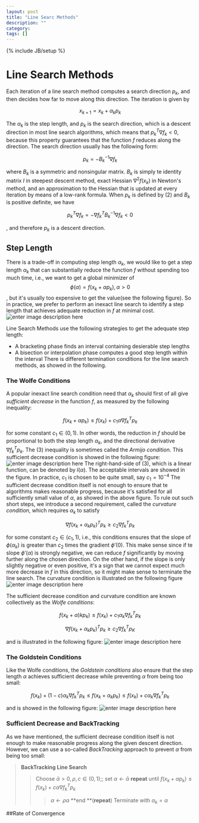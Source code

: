 ```yaml
---
layout: post
title: "Line Searc Methods"
description: ""
category: 
tags: []
---
```

{% include JB/setup %}

Line Search Methods
===

Each iteration of a line search method computes a search direction $p_k$, and then decides how far to move along this direction. The iteration is given by

$$x_{k+1}=x_k + \alpha_k p_k\tag{1}$$

The $\alpha_k$ is the step length, and $p_k$ is the search direction, which is a descent direction in most line search algorithms, which means that $p_k^T\nabla f_k < 0$,  because this property guarantees that the function $f$ reduces along the direction. The search direction usually has the following form:

$$p_k=-B_k^{-1}\nabla f_k\tag{2}$$

where $B_k$ is a symmetric and nonsingular matrix. $B_k$ is simply te identity matrix $I$ in steepest descent method, exact Hessian $\nabla^2 f(x_k)$  in Newton's method, and an approximation to the Hessian that is updated at every iteration by means of a low-rank formula.
When $p_k$ is defined by $(2)$ and $B_k$ is positive definite, we have 

$$p_k^T\nabla f_k =-\nabla f_k^TB_k^{-1}\nabla f_k < 0$$

, and therefore $p_k$ is a descent direction.

## Step Length

There is a trade-off in computing step length $\alpha_k$, we would like to get a step length $\alpha_k$ that can substantially reduce the function $f$ without spending too much time, i.e., we want to get a global minimizer of $$\phi(\alpha) = f(x_k + \alpha p_k), \alpha > 0$$, but it's usually too expensive to get the value(see the following figure). So in practice, we prefer to perform an inexact line search to identify a step length that achieves adequate reduction in $f$ at minimal cost.
![enter image description here](https://lh3.googleusercontent.com/83JInNCEuvx_VL-dFjhTr0B0w3lcuaflvPT7STs-DQc=s0 "Screen Shot 2015-08-09 at 下午06.14.40.png")

Line Search Methods use the following strategies to get the adequate step length:
   - A bracketing phase finds an interval containing desierable step lengths
   - A bisection or interpolation phase computes a good step length within the interval
There is different termination conditions for the line search methods, as showed in the following.

### The Wolfe Conditions
A popular inexact line search condition need that $\alpha_k$ should first of all give *sufficient decrease* in the function $f$, as measured by the following inequality:

$$f(x_k + \alpha p_k) \leq f(x_k) + c_1\alpha \nabla f_k^Tp_k$$

for some constant $c_1 \in (0, 1)$. In other words, the reduction in $f$ should be proportional to both the step length $\alpha_k$, and the directional derivative $\nabla f_k^Tp_k \tag{3}$. The $(3)$ inequality is sometimes called the *Armijo condition*. This sufficient decrease condition is showed in the following figure:
![enter image description here](https://lh3.googleusercontent.com/whPcGe44NLU06n5PFZF5QSk5yCL1w_l2KjvsRkwhcyA=s0 "Screen Shot 2015-08-09 at 下午06.14.59.png")
 The right-hand-side of $(3)$, which is a linear function, can be denoted by $l(\alpha)$. The acceptable intervals are showed in the figure. In practice, $c_1$ is chosen to be quite small, say $c_1=10^{-4}$
The sufficient decrease condition itself is not enough to ensure that te algorithms makes reasonable progress, because it's satisfied for all sufficiently small value of $\alpha$, as showed in the above figure. To rule out such short steps, we introduce a second requirement, called the *curvature condition*, which requires $\alpha_k$ to satisfy

$$\nabla f(x_k + \alpha_k p_k)^Tp_k \geq c_2 \nabla f_k^Tp_k$$

 for some constant $c_2 \in (c_1, 1)$, i.e., this conditions ensures that the slope of $\phi(\alpha_k)$ is greater than $c_2$ times the gradient $\phi'(0)$.
This make sense since if te slope $\phi'(\alpha)$ is strongly negative, we can reduce $f$ significantly by moving further along the chosen direction. On the other hand, if the slope is only slightly negative or even positive, it's a sign that we cannot expect much more decrease in $f$ in this direction, so it might make sense to terminate the line search. The curvature condition is illustrated on the following figure
![enter image description here](https://lh3.googleusercontent.com/WdEEesKctLlcmcFaj-NNCvs5Ym4_81VhYvDt8ljpCPc=s0 "Screen Shot 2015-08-09 at 下午06.15.05.png")

The sufficient decrease condition and curvature condition are known collectively as the *Wolfe conditions*:

$$f(x_k + \alpha)kp_k) \leq f(x_k) + c_1 \alpha_k\nabla f_k^Tp_k \tag{4}$$

$$\nabla f(x_k + \alpha_kp_k)^Tp_k \geq c_2\nabla f_k^Tp_K \tag{5}$$

and is illustrated in the following figure:
![enter image description here](https://lh3.googleusercontent.com/cEQAj4MegLh_4tAEQ0flYpfm7FWXif4CKMBTDwfAnG4=s0 "Screen Shot 2015-08-09 at 下午06.15.12.png")

### The Goldstein Conditions
Like the Wolfe conditions, the *Goldstein conditions* also ensure that the step length $\alpha$ achieves sufficient decrease while preventing $\alpha$ from being too small:

$$f(x_k) + (1-c)\alpha_k\nabla f_k^Tp_k \leq f(x_k + \alpha_kp_k) \leq f(x_k) + c\alpha_k \nabla f_k^Tp_k$$

and is showed in the following figure:
![enter image description here](https://lh3.googleusercontent.com/H2J6x6a_C4EFKjY6oCVcDe2y8iaC9W8V8yEQB-xtdPk=s0 "Screen Shot 2015-08-09 at 下午06.15.22.png")

### Sufficient Decrease and BackTracking

As we have mentioned, the sufficient decrease condition itself is not enough to make reasonable progress along the given descent direction. However, we can use a so-called *BackTracking* approach to prevent $\alpha$ from being too small:

   > **BackTracking Line Search**
   > > Choose $\bar{\alpha} > 0,  \rho, c \in (0, 1);$; set $\alpha \gets \bar{\alpha}$
   > > **repeat** until $f(x_k + \alpha p_k) \leq f(x_k) + c\alpha \nabla f_k^Tp_k$
   > > > $\alpha \gets \rho \alpha$
   > > **end **(**repeat**)
   > > Terminate with $\alpha_k = \alpha$

##Rate of Convergence
